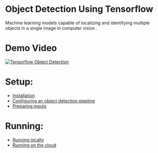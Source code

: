 
# Object Detection Using Tensorflow
Machine learning models capable of localizing and identifying
multiple objects in a single image in computer vision .

# Demo Video

[![Tensorflow Object Detection](https://img.youtube.com/vi/0SdD5dDRK-c/0.jpg)](https://www.youtube.com/watch?v=0SdD5dDRK-c)

# Setup:

  * <a href='g3doc/installation.md'>Installation</a><br>
  * <a href='g3doc/configuring_jobs.md'>
      Configuring an object detection pipeline</a><br>
  * <a href='g3doc/preparing_inputs.md'>Preparing inputs</a><br>

# Running:

  * <a href='g3doc/running_locally.md'>Running locally</a><br>
  * <a href='g3doc/running_on_cloud.md'>Running on the cloud</a><br>


